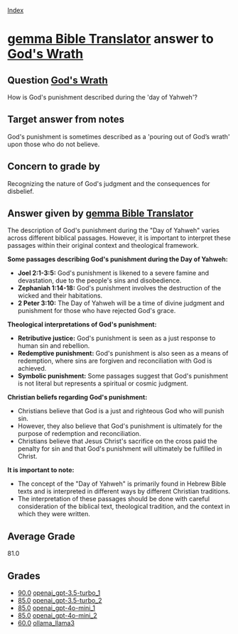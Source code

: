 
[Index](../../../index.md)
# [gemma Bible Translator](../../answering_models/gemma_Bible_Translator.md) answer to [God's Wrath](../../questions/God's_Wrath.md)

## Question [God's Wrath](../../questions/God's_Wrath.md)
How is God's punishment described during the 'day of Yahweh'?

## Target answer from notes
God's punishment is sometimes described as a 'pouring out of God’s wrath' upon those who do not believe.

## Concern to grade by
Recognizing the nature of God's judgment and the consequences for disbelief.

## Answer given by [gemma Bible Translator](../../answering_models/gemma_Bible_Translator.md)
The description of God's punishment during the "Day of Yahweh" varies across different biblical passages. However, it is important to interpret these passages within their original context and theological framework.

**Some passages describing God's punishment during the Day of Yahweh:**

* **Joel 2:1-3:5:** God's punishment is likened to a severe famine and devastation, due to the people's sins and disobedience.
* **Zephaniah 1:14-18:** God's punishment involves the destruction of the wicked and their habitations.
* **2 Peter 3:10:** The Day of Yahweh will be a time of divine judgment and punishment for those who have rejected God's grace.

**Theological interpretations of God's punishment:**

* **Retributive justice:** God's punishment is seen as a just response to human sin and rebellion.
* **Redemptive punishment:** God's punishment is also seen as a means of redemption, where sins are forgiven and reconciliation with God is achieved.
* **Symbolic punishment:** Some passages suggest that God's punishment is not literal but represents a spiritual or cosmic judgment.

**Christian beliefs regarding God's punishment:**

* Christians believe that God is a just and righteous God who will punish sin.
* However, they also believe that God's punishment is ultimately for the purpose of redemption and reconciliation.
* Christians believe that Jesus Christ's sacrifice on the cross paid the penalty for sin and that God's punishment will ultimately be fulfilled in Christ.

**It is important to note:**

* The concept of the "Day of Yahweh" is primarily found in Hebrew Bible texts and is interpreted in different ways by different Christian traditions.
* The interpretation of these passages should be done with careful consideration of the biblical text, theological tradition, and the context in which they were written.

## Average Grade
81.0

## Grades
 * [90.0](./God's_Wrath_grades/openai_gpt-3.5-turbo_1.md) [openai_gpt-3.5-turbo_1](../../answering_models/openai_gpt-3.5-turbo_1.md)
 * [85.0](./God's_Wrath_grades/openai_gpt-3.5-turbo_2.md) [openai_gpt-3.5-turbo_2](../../answering_models/openai_gpt-3.5-turbo_2.md)
 * [85.0](./God's_Wrath_grades/openai_gpt-4o-mini_1.md) [openai_gpt-4o-mini_1](../../answering_models/openai_gpt-4o-mini_1.md)
 * [85.0](./God's_Wrath_grades/openai_gpt-4o-mini_2.md) [openai_gpt-4o-mini_2](../../answering_models/openai_gpt-4o-mini_2.md)
 * [60.0](./God's_Wrath_grades/ollama_llama3.md) [ollama_llama3](../../answering_models/ollama_llama3.md)
